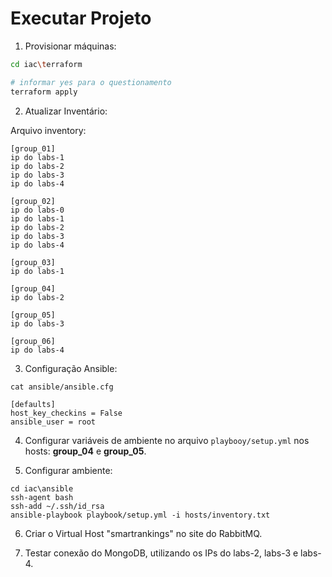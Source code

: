 # Executar Projeto

1. Provisionar máquinas:

``` bash
cd iac\terraform

# informar yes para o questionamento
terraform apply
```

2. Atualizar Inventário:

Arquivo inventory:

```
[group_01]
ip do labs-1
ip do labs-2
ip do labs-3
ip do labs-4

[group_02]
ip do labs-0
ip do labs-1
ip do labs-2
ip do labs-3
ip do labs-4

[group_03]
ip do labs-1

[group_04]
ip do labs-2

[group_05]
ip do labs-3

[group_06]
ip do labs-4
```

3. Configuração Ansible:

```
cat ansible/ansible.cfg

[defaults]
host_key_checkins = False
ansible_user = root
```

4. Configurar variáveis de ambiente no arquivo `playbooy/setup.yml` nos hosts: **group_04** e **group_05**.



5. Configurar ambiente:

```
cd iac\ansible
ssh-agent bash
ssh-add ~/.ssh/id_rsa
ansible-playbook playbook/setup.yml -i hosts/inventory.txt 
```

6. Criar o Virtual Host "smartrankings" no site do RabbitMQ.

7. Testar conexão do MongoDB, utilizando os IPs do labs-2, labs-3 e labs-4.


